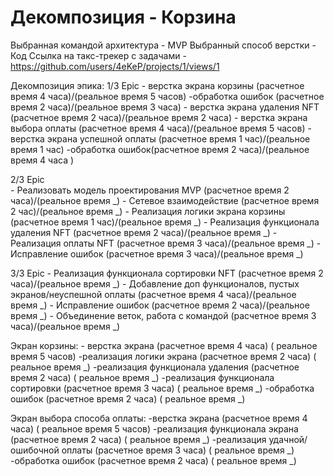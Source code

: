 # Декомпозиция - Корзина
Выбранная командой архитектура - MVP
Выбранный способ верстки - Код
Ссылка на такс-трекер с задачами - https://github.com/users/4eKeP/projects/1/views/1

Декомпозиция эпика:
1/3 Epic
    - верстка экрана корзины (расчетное время 4 часа)/(реальное время 5 часов)
    -обработка ошибок (расчетное время 2 часа)/(реальное время 3 часа)
    - верстка экрана удаления NFT (расчетное время 2 часа)/(реальное время 2 часа)
    - верстка экрана выбора оплаты (расчетное время 4 часа)/(реальное время 5 часов)
    - верстка экрана успешной оплаты (расчетное время 1 час)/(реальное время 1 час)
    -обработка ошибок(расчетное время 2 часа)/(реальное время 4 часа )

2/3 Epic   
    - Реализовать модель проектирования MVP (расчетное время 2 часа)/(реальное время _)
    - Cетевое взаимодействие (расчетное время 2 час)/(реальное время _)
    - Реализация логики экрана корзины (расчетное время 1 час)/(реальное время _)
    - Реализация функционала удаления NFT (расчетное время 2 часа)/(реальное время _)
    - Реализация оплаты NFT (расчетное время 3 часа)/(реальное время _)
    - Исправление ошибок (расчетное время 3 часа)/(реальное время _)

3/3 Epic
    - Реализация функционала сортировки NFT (расчетное время 2 часа)/(реальное время _)
        - Добавление доп функционалов, пустых экранов/неуспешной оплаты (расчетное время 4 часа)/(реальное время _)
    - Исправление ошибок (расчетное время 2 часа)/(реальное время _)
    - Объединение веток, работа  с командой (расчетное время 3 часа)/(реальное время _)


Экран корзины: 
    - верстка экрана (расчетное время 4 часа)  ( реальное время 5 часов)
    -реализация логики экрана (расчетное время 2 часа)  ( реальное время _)
    -реализация функционала удаления (расчетное время 2 часа)  ( реальное время _)
    -реализация функционала сортировки (расчетное время 3 часа)  ( реальное время _)
    -обработка ошибок (расчетное время 2 часа)  ( реальное время _)

Экран выбора способа оплаты:
    -верстка экрана (расчетное время 4 часа)  ( реальное время 5 часов)
    -реализация функционала экрана (расчетное время 2 часа)  ( реальное время _)
    -реализация удачной/ошибочной оплаты (расчетное время 3 часа)  ( реальное время _)
    -обработка ошибок (расчетное время 2 часа)  ( реальное время _)
